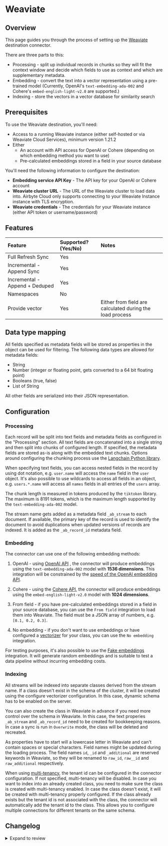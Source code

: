 # Weaviate

## Overview

This page guides you through the process of setting up the [Weaviate](https://weaviate.io/) destination connector.

There are three parts to this:

- Processing - split up individual records in chunks so they will fit the context window and decide which fields to use as context and which are supplementary metadata.
- Embedding - convert the text into a vector representation using a pre-trained model (Currently, OpenAI's `text-embedding-ada-002` and Cohere's `embed-english-light-v2.0` are supported.)
- Indexing - store the vectors in a vector database for similarity search

## Prerequisites

To use the Weaviate destination, you'll need:

- Access to a running Weaviate instance (either self-hosted or via Weaviate Cloud Services), minimum version 1.21.2
- Either
  - An account with API access for OpenAI or Cohere (depending on which embedding method you want to use)
  - Pre-calculated embeddings stored in a field in your source database

You'll need the following information to configure the destination:

- **Embedding service API Key** - The API key for your OpenAI or Cohere account
- **Weaviate cluster URL** - The URL of the Weaviate cluster to load data into. Airbyte Cloud only supports connecting to your Weaviate Instance instance with TLS encryption.
- **Weaviate credentials** - The credentials for your Weaviate instance (either API token or username/password)

## Features

| Feature                        | Supported?\(Yes/No\) | Notes                                                    |
| :----------------------------- | :------------------- | :------------------------------------------------------- |
| Full Refresh Sync              | Yes                  |                                                          |
| Incremental - Append Sync      | Yes                  |                                                          |
| Incremental - Append + Deduped | Yes                  |                                                          |
| Namespaces                     | No                   |                                                          |
| Provide vector                 | Yes                  | Either from field are calculated during the load process |

## Data type mapping

All fields specified as metadata fields will be stored as properties in the object can be used for filtering. The following data types are allowed for metadata fields:

- String
- Number (integer or floating point, gets converted to a 64 bit floating point)
- Booleans (true, false)
- List of String

All other fields are serialized into their JSON representation.

## Configuration

### Processing

Each record will be split into text fields and metadata fields as configured in the "Processing" section. All text fields are concatenated into a single string and then split into chunks of configured length. If specified, the metadata fields are stored as-is along with the embedded text chunks. Options around configuring the chunking process use the [Langchain Python library](https://python.langchain.com/docs/get_started/introduction).

When specifying text fields, you can access nested fields in the record by using dot notation, e.g. `user.name` will access the `name` field in the `user` object. It's also possible to use wildcards to access all fields in an object, e.g. `users.*.name` will access all `names` fields in all entries of the `users` array.

The chunk length is measured in tokens produced by the `tiktoken` library. The maximum is 8191 tokens, which is the maximum length supported by the `text-embedding-ada-002` model.

The stream name gets added as a metadata field `_ab_stream` to each document. If available, the primary key of the record is used to identify the document to avoid duplications when updated versions of records are indexed. It is added as the `_ab_record_id` metadata field.

### Embedding

The connector can use one of the following embedding methods:

1. OpenAI - using [OpenAI API](https://beta.openai.com/docs/api-reference/text-embedding) , the connector will produce embeddings using the `text-embedding-ada-002` model with **1536 dimensions**. This integration will be constrained by the [speed of the OpenAI embedding API](https://platform.openai.com/docs/guides/rate-limits/overview).

2. Cohere - using the [Cohere API](https://docs.cohere.com/reference/embed), the connector will produce embeddings using the `embed-english-light-v2.0` model with **1024 dimensions**.

3. From field - if you have pre-calculated embeddings stored in a field in your source database, you can use the `From field` integration to load them into Weaviate. The field must be a JSON array of numbers, e.g. `[0.1, 0.2, 0.3]`.

4. No embedding - if you don't want to use embeddings or have configured a [vectorizer](https://weaviate.io/developers/weaviate/modules/retriever-vectorizer-modules) for your class, you can use the `No embedding` integration.

For testing purposes, it's also possible to use the [Fake embeddings](https://python.langchain.com/docs/modules/data_connection/text_embedding/integrations/fake) integration. It will generate random embeddings and is suitable to test a data pipeline without incurring embedding costs.

### Indexing

All streams will be indexed into separate classes derived from the stream name.
If a class doesn't exist in the schema of the cluster, it will be created using the configure vectorizer configuration. In this case, dynamic schema has to be enabled on the server.

You can also create the class in Weaviate in advance if you need more control over the schema in Weaviate. In this case, the text properies `_ab_stream` and `_ab_record_id` need to be created for bookkeeping reasons. In case a sync is run in `Overwrite` mode, the class will be deleted and recreated.

As properties have to start will a lowercase letter in Weaviate and can't contain spaces or special characters. Field names might be updated during the loading process. The field names `id`, `_id` and `_additional` are reserved keywords in Weaviate, so they will be renamed to `raw_id`, `raw__id` and `raw_additional` respectively.

When using [multi-tenancy](https://weaviate.io/developers/weaviate/manage-data/multi-tenancy), the tenant id can be configured in the connector configuration. If not specified, multi-tenancy will be disabled. In case you want to index into an already created class, you need to make sure the class is created with multi-tenancy enabled. In case the class doesn't exist, it will be created with multi-tenancy properly configured. If the class already exists but the tenant id is not associated with the class, the connector will automatically add the tenant id to the class. This allows you to configure multiple connections for different tenants on the same schema.

## Changelog

<details>
  <summary>Expand to review</summary>

| Version | Date       | Pull Request                                               | Subject                                                                                                                                      |
|:--------| :--------- | :--------------------------------------------------------- | :------------------------------------------------------------------------------------------------------------------------------------------- |
| 0.2.59 | 2025-04-12 | [57180](https://github.com/airbytehq/airbyte/pull/57180) | Update dependencies |
| 0.2.58 | 2025-03-29 | [56089](https://github.com/airbytehq/airbyte/pull/56089) | Update dependencies |
| 0.2.57 | 2025-03-08 | [55424](https://github.com/airbytehq/airbyte/pull/55424) | Update dependencies |
| 0.2.56 | 2025-03-01 | [54880](https://github.com/airbytehq/airbyte/pull/54880) | Update dependencies |
| 0.2.55 | 2025-02-22 | [54278](https://github.com/airbytehq/airbyte/pull/54278) | Update dependencies |
| 0.2.54 | 2025-02-15 | [53894](https://github.com/airbytehq/airbyte/pull/53894) | Update dependencies |
| 0.2.53 | 2025-02-08 | [53424](https://github.com/airbytehq/airbyte/pull/53424) | Update dependencies |
| 0.2.52 | 2025-02-01 | [52944](https://github.com/airbytehq/airbyte/pull/52944) | Update dependencies |
| 0.2.51 | 2025-01-25 | [52211](https://github.com/airbytehq/airbyte/pull/52211) | Update dependencies |
| 0.2.50 | 2025-01-18 | [51759](https://github.com/airbytehq/airbyte/pull/51759) | Update dependencies |
| 0.2.49 | 2025-01-11 | [51259](https://github.com/airbytehq/airbyte/pull/51259) | Update dependencies |
| 0.2.48 | 2025-01-04 | [50908](https://github.com/airbytehq/airbyte/pull/50908) | Update dependencies |
| 0.2.47 | 2024-12-28 | [50444](https://github.com/airbytehq/airbyte/pull/50444) | Update dependencies |
| 0.2.46 | 2024-12-21 | [50182](https://github.com/airbytehq/airbyte/pull/50182) | Update dependencies |
| 0.2.45 | 2024-12-14 | [49317](https://github.com/airbytehq/airbyte/pull/49317) | Update dependencies |
| 0.2.44 | 2024-11-25 | [48640](https://github.com/airbytehq/airbyte/pull/48640) | Update dependencies |
| 0.2.43 | 2024-11-04 | [48244](https://github.com/airbytehq/airbyte/pull/48244) | Update dependencies |
| 0.2.42 | 2024-10-29 | [47063](https://github.com/airbytehq/airbyte/pull/47063) | Update dependencies |
| 0.2.41 | 2024-10-12 | [46848](https://github.com/airbytehq/airbyte/pull/46848) | Update dependencies |
| 0.2.40 | 2024-10-05 | [46465](https://github.com/airbytehq/airbyte/pull/46465) | Update dependencies |
| 0.2.39 | 2024-09-28 | [46189](https://github.com/airbytehq/airbyte/pull/46189) | Update dependencies |
| 0.2.38 | 2024-09-21 | [45822](https://github.com/airbytehq/airbyte/pull/45822) | Update dependencies |
| 0.2.37 | 2024-09-14 | [45560](https://github.com/airbytehq/airbyte/pull/45560) | Update dependencies |
| 0.2.36 | 2024-09-07 | [45216](https://github.com/airbytehq/airbyte/pull/45216) | Update dependencies |
| 0.2.35 | 2024-08-31 | [44964](https://github.com/airbytehq/airbyte/pull/44964) | Update dependencies |
| 0.2.34 | 2024-08-24 | [44668](https://github.com/airbytehq/airbyte/pull/44668) | Update dependencies |
| 0.2.33 | 2024-08-22 | [44530](https://github.com/airbytehq/airbyte/pull/44530) | Update test dependencies |
| 0.2.32 | 2024-08-17 | [44216](https://github.com/airbytehq/airbyte/pull/44216) | Update dependencies |
| 0.2.31 | 2024-08-12 | [43906](https://github.com/airbytehq/airbyte/pull/43906) | Update dependencies |
| 0.2.30 | 2024-08-10 | [43599](https://github.com/airbytehq/airbyte/pull/43599) | Update dependencies |
| 0.2.29 | 2024-08-03 | [43084](https://github.com/airbytehq/airbyte/pull/43084) | Update dependencies |
| 0.2.28 | 2024-07-27 | [42629](https://github.com/airbytehq/airbyte/pull/42629) | Update dependencies |
| 0.2.27 | 2024-07-20 | [42283](https://github.com/airbytehq/airbyte/pull/42283) | Update dependencies |
| 0.2.26 | 2024-07-13 | [41935](https://github.com/airbytehq/airbyte/pull/41935) | Update dependencies |
| 0.2.25 | 2024-07-10 | [41504](https://github.com/airbytehq/airbyte/pull/41504) | Update dependencies |
| 0.2.24 | 2024-07-09 | [41222](https://github.com/airbytehq/airbyte/pull/41222) | Update dependencies |
| 0.2.23 | 2024-07-06 | [40943](https://github.com/airbytehq/airbyte/pull/40943) | Update dependencies |
| 0.2.22 | 2024-06-29 | [40633](https://github.com/airbytehq/airbyte/pull/40633) | Update dependencies |
| 0.2.21 | 2024-06-25 | [40274](https://github.com/airbytehq/airbyte/pull/40274) | Update dependencies |
| 0.2.20 | 2024-06-22 | [40109](https://github.com/airbytehq/airbyte/pull/40109) | Update dependencies |
| 0.2.19 | 2024-06-06 | [39212](https://github.com/airbytehq/airbyte/pull/39212) | [autopull] Upgrade base image to v1.2.2 |
| 0.2.18 | 2024-05-15 | [38272](https://github.com/airbytehq/airbyte/pull/38272) | Replace AirbyteLogger with logging.Logger |
| 0.2.17  | 2024-04-15 | [#37333](https://github.com/airbytehq/airbyte/pull/37333)  | Update CDK & pytest version to fix security vulnerabilities.                                                                                 |
| 0.2.16  | 2024-03-22 | [#35911](https://github.com/airbytehq/airbyte/pull/35911)  | Fix tests and move to Poetry                                                                                                                 |
| 0.2.15  | 2023-01-25 | [#34529](https://github.com/airbytehq/airbyte/pull/34529)  | Fix tests                                                                                                                                    |
| 0.2.14  | 2023-01-15 | [#34229](https://github.com/airbytehq/airbyte/pull/34229)  | Allow configuring tenant id                                                                                                                  |
| 0.2.13  | 2023-12-11 | [#33303](https://github.com/airbytehq/airbyte/pull/33303)  | Fix bug with embedding special tokens                                                                                                        |
| 0.2.12  | 2023-12-07 | [#33218](https://github.com/airbytehq/airbyte/pull/33218)  | Normalize metadata field names                                                                                                               |
| 0.2.11  | 2023-12-01 | [#32697](https://github.com/airbytehq/airbyte/pull/32697)  | Allow omitting raw text                                                                                                                      |
| 0.2.10  | 2023-11-16 | [#32608](https://github.com/airbytehq/airbyte/pull/32608)  | Support deleting records for CDC sources                                                                                                     |
| 0.2.9   | 2023-11-13 | [#32357](https://github.com/airbytehq/airbyte/pull/32357)  | Improve spec schema                                                                                                                          |
| 0.2.8   | 2023-11-03 | [#32134](https://github.com/airbytehq/airbyte/pull/32134)  | Improve test coverage                                                                                                                        |
| 0.2.7   | 2023-11-03 | [#32134](https://github.com/airbytehq/airbyte/pull/32134)  | Upgrade weaviate client library                                                                                                              |
| 0.2.6   | 2023-11-01 | [#32038](https://github.com/airbytehq/airbyte/pull/32038)  | Retry failed object loads                                                                                                                    |
| 0.2.5   | 2023-10-24 | [#31953](https://github.com/airbytehq/airbyte/pull/31953)  | Fix memory leak                                                                                                                              |
| 0.2.4   | 2023-10-23 | [#31563](https://github.com/airbytehq/airbyte/pull/31563)  | Add field mapping option, improve append+dedupe sync performance and remove unnecessary retry logic                                          |
| 0.2.3   | 2023-10-19 | [#31599](https://github.com/airbytehq/airbyte/pull/31599)  | Base image migration: remove Dockerfile and use the python-connector-base image                                                              |
| 0.2.2   | 2023-10-15 | [#31329](https://github.com/airbytehq/airbyte/pull/31329)  | Add OpenAI-compatible embedder option                                                                                                        |
| 0.2.1   | 2023-10-04 | [#31075](https://github.com/airbytehq/airbyte/pull/31075)  | Fix OpenAI embedder batch size and conflict field name handling                                                                              |
| 0.2.0   | 2023-09-22 | [#30151](https://github.com/airbytehq/airbyte/pull/30151)  | Add embedding capabilities, overwrite and dedup support and API key auth mode, make certified. 🚨 Breaking changes - check migrations guide. |
| 0.1.1   | 2022-02-08 | [\#22527](https://github.com/airbytehq/airbyte/pull/22527) | Multiple bug fixes: Support String based IDs, arrays of uknown type and additionalProperties of type object and array of objects             |
| 0.1.0   | 2022-12-06 | [\#20094](https://github.com/airbytehq/airbyte/pull/20094) | Add Weaviate destination                                                                                                                     |

</details>
